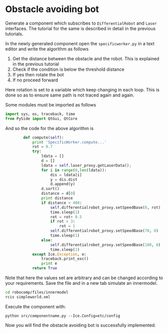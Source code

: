 # Obstacle avoiding bot

Generate a component which subscribes to `DifferentialRobot` and `Laser` interfaces. The tutorial for the same is described in detail in the previous tutorials.

In the newly generated component open the `specificworker.py` in a text editor and write the algorithm as follows

1. Get the distance between the obstacle and the robot. This is explained in the previous tutorial
2. Check if the condition is below the threshold distance
3. If yes then rotate the bot
4. If no proceed forward

Here rotation is set to a variable which keep changing in each loop. This is done so as to ensure same path is not traced again and again.

Some modules must be imported as follows
```python
import sys, os, traceback, time
from PySide import QtGui, QtCore
```

And so the code for the above algorithm is

```python
		def compute(self):
			print 'SpecificWorker.compute...'
			rot = 0.7
			try:
				ldata = []
				d = []
				ldata = self.laser_proxy.getLaserData();
				for i in range(0,len(ldata)):
					dis = ldata[i]
					y = dis.dist
					d.append(y)
				d.sort()
				distance = d[0]
				print distance
				if distance < 400:
					self.differentialrobot_proxy.setSpeedBase(0, rot)
					time.sleep(1)
					rot = rot+ 0.5
					if rot > 3:
						rot = 1
					self.differentialrobot_proxy.setSpeedBase(70, 0)
					time.sleep(1)
				else:
					self.differentialrobot_proxy.setSpeedBase(100, 0)
					time.sleep(1)
			except Ice.Exception, e:
				traceback.print_exc()
				print e
			return True
```

Note that here the values set are arbitrary and can be changed according to your requirements. Save the file and in a new tab simulate an innermodel.
```bash
cd robocomp/files/innermodel
rcis simpleworld.xml
```

Execute the component with:

`python src/componentname.py --Ice.Config=etc/config`

Now you will find the obstacle avoiding bot is successfully implemented.
